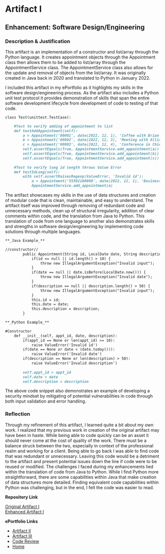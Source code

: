 # Artifact I
## Enhancement: Software Design/Engineering

### Description & Justification
This artifact is an implementation of a constructor and list/array through the Python language. It creates appointment objects through the Appointment class then allows them to be added to list/array through the AppointmentService class. The AppointmentService class also allows for the update and removal of objects from the list/array. It was originally created in Java back in 2020 and translated to Python in January 2022.

I included this artifact in my ePortfolio as it highlights my skills in the software design/engineering process. As the artifact also includes a Python unit test protocol it provides demonstration of skills that span the entire software development lifecycle from development of code to testing of that code. 
```markdown
class Test(unittest.TestCase):

    #Test to verify adding of appointment to list
    def testAddAppointment(self):
        a = Appointment('00001', date(2022, 12, 1), 'Coffee with Brian')
        b = Appointment('00002', date(2022, 12, 3), 'Meeting with Allison')
        c = Appointment('00003', date(2022, 12, 4), 'Conference in Chicago')
        self.assertEquals(True, AppointmentService.add_appointment(a))
        self.assertEquals(True, AppointmentService.add_appointment(b)) 
        self.assertEquals(True, AppointmentService.add_appointment(c)) 
    
    #Test to verify long id length throws Value Error
    def testIdLong(self):
        with self.assertRaisesRegexp(ValueError, 'Invalid id'): 
            a = Appointment('55502100000', date(2022, 12, 1), 'Business Meeting with share holders')
            AppointmentService.add_appointment(a)
```
The artifact showcases my skills in the use of data structures and creation of modular code that is clean, maintainable, and easy to understand. The artifact itself was improved through removing of redundant code and unnecessary methods, clean up of structural irregularity, addition of clear comments within code, and the translation from Java to Python. This translation of code from one language to another also demonstrates skills and strengths in software design/engineering by implementing code solutions through multiple languages.
```markdown
**_Java Example_**

//constructor//
		public Appointment(String id, LocalDate date, String description) {
			if(id == null || id.length() > 10) {
				throw new IllegalArgumentException("Invalid input");
			}
			if(date == null || date.isBefore(LocalDate.now())) {
				throw new IllegalArgumentException("Invalid date");
			}
			if(description == null || description.length() > 50) {
				throw new IllegalArgumentException("Invalid input");
			}
			this.id = id;
			this.date = date;
			this.description = description;
		}
```
```markdown
**_Python Example_**

#Constructor
    def __init__(self, appt_id, date, description):
        if(appt_id == None or len(appt_id) >= 10):
            raise ValueError('Invalid id')
        if(date == None or date < (date.today())):
            raise ValueError('Invalid date')
        if(description == None or len(description) > 50):
            raise ValueError('Invalid description')
        
        self.appt_id = appt_id
        self.date = date
        self.description = description
```
The above code snippet also demonstrates an example of developing a security mindset by mitigating of potential vulnerabilities in code through both input validation and error 
handling. 

### Reflection

Through my refinement of this artifact, I learned quite a bit about my own work. I realized that my previous work in creation of the original artifact may have been in haste. While being able to code quickly can be an asset it should never come at the cost of quality of the work. There must be a balance struck between the two, especially in context of the professional realm and working for a client. Being able to go back I was able to find code that was redundant or unnecessary. Leaving this code would be a detriment to the artifact and present potential issues down the line if code were to be reused or modified. The challenges I faced during my enhancements lied within the translation of code from Java to Python. While I find Python more straightforward, there are some capabilities within Java that make creation of data structures more detailed. Finding equivalent code capabilities within Python was challenging, but in the end, I felt the code was easier to read. 

**Repository Link**<br>

[Original Artifact I](https://github.com/Shayden87/CS320) <br>
[Enhanced Artifact I](https://github.com/Shayden87/Software-Engineering-Design)

**ePortfolio Links** <br> 

* [Artifact II](ArtifactTwo.md)
* [Artifact III](ArtifactThree.md)
* [Code Review](CodeReview.md)
* [Home](index.md)
